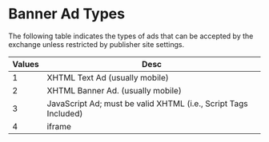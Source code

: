 # Banner Ad Types
The following table indicates the types of ads that can be accepted by the exchange unless restricted by publisher site settings.

Values | Desc | 
--- | --- | 
1|XHTML Text Ad (usually mobile)|
2|XHTML Banner Ad. (usually mobile)|
3|JavaScript Ad; must be valid XHTML (i.e., Script Tags Included)|
4|iframe|
